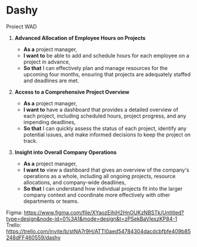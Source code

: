 # Dashy
Proiect WAD


1. **Advanced Allocation of Employee Hours on Projects**
   - **As a** project manager,
   - **I want to** be able to add and schedule hours for each employee on a project in advance,
   - **So that** I can effectively plan and manage resources for the upcoming four months, ensuring that projects are adequately staffed and deadlines are met.

2. **Access to a Comprehensive Project Overview**
   - **As a** project manager,
   - **I want to** have a dashboard that provides a detailed overview of each project, including scheduled hours, project progress, and any impending deadlines,
   - **So that** I can quickly assess the status of each project, identify any potential issues, and make informed decisions to keep the project on track.

3. **Insight into Overall Company Operations**
   - **As a** project manager,
   - **I want to** view a dashboard that gives an overview of the company's operations as a whole, including all ongoing projects, resource allocations, and company-wide deadlines,
   - **So that** I can understand how individual projects fit into the larger company context and coordinate more effectively with other departments or teams.


Figma: https://www.figma.com/file/XYaozEihiH2HnOUKzNBSTk/Untitled?type=design&node-id=0%3A1&mode=design&t=zPSekBaVIeszKP84-1
Trello: https://trello.com/invite/b/stNA7r9H/ATTI0aed54784304dacdcbfbfe409b85248dFF460559/dashy
